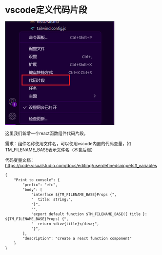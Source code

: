 # vscode定义代码片段

![Alt text](./images/dmpd1.png)

这里我们新增一个react函数组件代码片段。

需求：组件名称使用文件名，可以使用vscode内置的代码变量，如TM_FILENAME_BASE表示文件名（不含后缀）

代码变量文档：https://code.visualstudio.com/docs/editing/userdefinedsnippets#_variables

```
{
	"Print to console": {
		"prefix": "efc",
		"body": [
			"interface ${TM_FILENAME_BASE}Props {",
			"  title: string;",
			"}",
			"",
			"export default function $TM_FILENAME_BASE({ title }: ${TM_FILENAME_BASE}Props) {",
			"  return <div>{title}</div>;",
			"}",
		],
		"description": "create a react function component"
	}
}
```